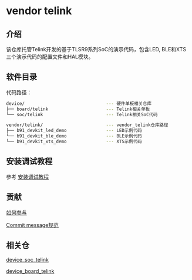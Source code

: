 # vendor telink

## 介绍

该仓库托管Telink开发的基于TLSR9系列SoC的演示代码，包含LED, BLE和XTS三个演示代码的配置文件和HAL模块。

## 软件目录

代码路径：

```bash
device/                               --- 硬件单板相关仓库
├── board/telink                      --- Telink相关单板
└── soc/telink                        --- Telink相关SoC代码

vendor/telink/                        --- vendor_telink仓库路径
├── b91_devkit_led_demo               --- LED示例代码
└── b91_devkit_ble_demo               --- BLE示例代码
└── b91_devkit_xts_demo               --- XTS示例代码
```

## 安装调试教程

参考 [安装调试教程](https://gitee.com/openharmony-sig/device_soc_telink/blob/master/README_zh.md)

## 贡献

[如何参与](https://gitee.com/openharmony/docs/blob/HEAD/zh-cn/contribute/%E5%8F%82%E4%B8%8E%E8%B4%A1%E7%8C%AE.md)

[Commit message规范](https://gitee.com/openharmony/device_qemu/wikis/Commit%20message%E8%A7%84%E8%8C%83?sort_id=4042860)

## 相关仓

[device\_soc\_telink](https://gitee.com/openharmony-sig/device_soc_telink)

[device\_board\_telink](https://gitee.com/openharmony-sig/device_board_telink)

